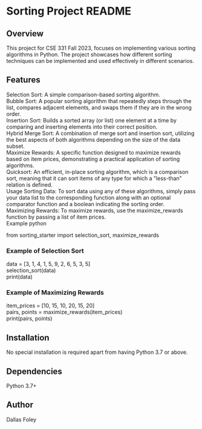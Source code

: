 # Sorting Project README
## Overview
This project for CSE 331 Fall 2023, focuses on implementing various sorting algorithms in Python. The project showcases how different sorting techniques can be implemented and used effectively in different scenarios.

## Features
Selection Sort: A simple comparison-based sorting algorithm.<br />
Bubble Sort: A popular sorting algorithm that repeatedly steps through the list, compares adjacent elements, and swaps them if they are in the wrong order.<br />
Insertion Sort: Builds a sorted array (or list) one element at a time by comparing and inserting elements into their correct position.<br />
Hybrid Merge Sort: A combination of merge sort and insertion sort, utilizing the best aspects of both algorithms depending on the size of the data subset.<br />
Maximize Rewards: A specific function designed to maximize rewards based on item prices, demonstrating a practical application of sorting algorithms.<br />
Quicksort: An efficient, in-place sorting algorithm, which is a comparison sort, meaning that it can sort items of any type for which a "less-than" relation is defined.<br />
Usage
Sorting Data: To sort data using any of these algorithms, simply pass your data list to the corresponding function along with an optional comparator function and a boolean indicating the sorting order.<br />
Maximizing Rewards: To maximize rewards, use the maximize_rewards function by passing a list of item prices.<br />
Example
python<br />

from sorting_starter import selection_sort, maximize_rewards<br />

### Example of Selection Sort
data = [3, 1, 4, 1, 5, 9, 2, 6, 5, 3, 5]<br />
selection_sort(data)<br />
print(data)<br />

### Example of Maximizing Rewards
item_prices = [10, 15, 10, 20, 15, 20]<br />
pairs, points = maximize_rewards(item_prices)<br />
print(pairs, points)<br />

## Installation<br />
No special installation is required apart from having Python 3.7 or above.

## Dependencies
Python 3.7+

## Author
Dallas Foley
